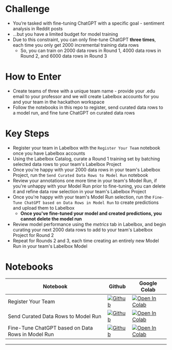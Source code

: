 # Challenge

  - You’re tasked with fine-tuning ChatGPT with a specific goal - sentiment analysis in Reddit posts
  - …but you have a limited budget for model training 
  - Due to this constraint, you can only fine-tune ChatGPT **three times**, each time you only get 2000 incremental training data rows
    - So, you can train on 2000 data rows in Round 1, 4000 data rows in Round 2, and 6000 data rows in Round 3
    

# How to Enter

  - Create teams of three with a unique team name - provide your .edu email to your professor and we will create Labelbox accounts for you and your team in the hackathon workspace
  - Follow the notebooks in this repo to register, send curated data rows to a model run, and fine tune ChatGPT on curated data rows
  
# Key Steps
  - Register your team in Labelbox with the `Register Your Team` notebook once you have Labelbox accounts
  - Using the Labelbox Catalog, curate a Round 1 training set by batching selected data rows to your team's Labelbox Project
  - Once you're happy with your 2000 data rows in your team's Labelbox Project, run the `Send Curated Data Rows to Model Run` notebook
  - Review your annotations one more time in your team's Model Run, if you're unhappy with your Model Run prior to fine-tuning, you can delete it and refine data row selection in your team's Labelbox Project
  - Once you're happy with your team's Model Run selection, run the `Fine-Tune ChatGPT based on Data Rows in Model Run` to create predictions and upload them to Labelbox
    - **Once you've fine-tuned your model and created predictions, you cannot delete the model run**
  - Review model performance using the _metrics_ tab in Labelbox, and begin curating your next 2000 data rows to add to your team's Labelbox Project for Round 2
  - Repeat for Rounds 2 and 3, each time creating an entirely new Model Run in your team's Labelbox Model

# Notebooks

|            Notebook            |  Github  |    Google Colab   |
| ------------------------------ | -------- | ----------------- |
| Register Your Team            | [![Github](https://img.shields.io/badge/GitHub-100000?logo=github&logoColor=white)](notebooks/register.ipynb)  | [![Open In Colab](https://colab.research.google.com/assets/colab-badge.svg)](https://colab.research.google.com/drive/1lKEENBtcj4vVzuWmYtX_qaRplbxI9TGf) |
| Send Curated Data Rows to Model Run        | [![Github](https://img.shields.io/badge/GitHub-100000?logo=github&logoColor=white)](notebooks/model-run.ipynb)  | [![Open In Colab](https://colab.research.google.com/assets/colab-badge.svg)](https://colab.research.google.com/drive/1JHlGlkLlVeL0mXmBrpp9z423vkdTYr5W) |
| Fine-Tune ChatGPT based on Data Rows in Model Run     | [![Github](https://img.shields.io/badge/GitHub-100000?logo=github&logoColor=white)](notebooks/fine-tune.ipynb)  | [![Open In Colab](https://colab.research.google.com/assets/colab-badge.svg)](https://colab.research.google.com/drive/1Vg-D0b3Jif8oBW4LF4ksVdnLA4JpshfP) |
------
    
  
